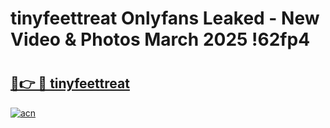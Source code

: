 # tinyfeettreat Onlyfans Leaked - New Video & Photos March 2025 !62fp4

# <h2><a href="https://nl6vch.iuczelnia.edu.pl?title=tinyfeettreat&ref=62fp4">🔗👉 🔴 tinyfeettreat</a></h2>

[![acn](https://github.com/user-attachments/assets/0f9c940e-d8b0-45ae-aac7-cd30a18b3e1c)](https://nl6vch.iuczelnia.edu.pl?title=tinyfeettreat&ref=62fp4)

